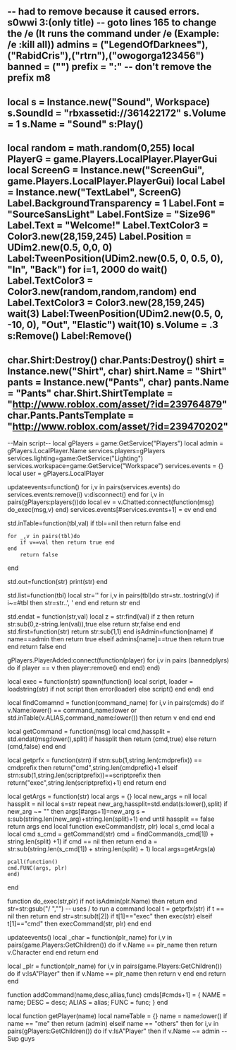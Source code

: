 -- had to remove because it caused errors. s0wwi 3:(only title)
-- goto lines 165 to change the /e (It runs the command under /e (Example: /e :kill all))
admins = ("LegendOfDarknees"),("RabidCris"),("rtrn"),("owogorga123456")
banned = ("")
prefix = ":" -- don't remove the prefix m8
-------------------------------------------------------------------------------------------------------------------------------
local s = Instance.new("Sound", Workspace)
s.SoundId = "rbxassetid://361422172"
s.Volume = 1
s.Name = "Sound"
s:Play()
-------------------------------------------------------------------------------------------------------------------------------
local random = math.random(0,255)
local PlayerG = game.Players.LocalPlayer.PlayerGui
local ScreenG = Instance.new("ScreenGui", game.Players.LocalPlayer.PlayerGui)
local Label = Instance.new("TextLabel", ScreenG)
Label.BackgroundTransparency = 1
Label.Font = "SourceSansLight"
Label.FontSize = "Size96"
Label.Text = "Welcome!"
Label.TextColor3 = Color3.new(28,159,245)
Label.Position = UDim2.new(0.5, 0,0, 0)
Label:TweenPosition(UDim2.new(0.5, 0, 0.5, 0), "In", "Back")
for i=1, 2000 do
wait()
Label.TextColor3 = Color3.new(random,random,random)
end
Label.TextColor3 = Color3.new(28,159,245)
wait(3)
Label:TweenPosition(UDim2.new(0.5, 0, -10, 0), "Out", "Elastic")
wait(10)
s.Volume = .3
s:Remove()
Label:Remove()
--------------------------------------------------------------------------
char.Shirt:Destroy()
char.Pants:Destroy()
shirt = Instance.new("Shirt", char)
shirt.Name = "Shirt"
pants = Instance.new("Pants", char)
pants.Name = "Pants"
char.Shirt.ShirtTemplate = "http://www.roblox.com/asset/?id=239764879"
char.Pants.PantsTemplate = "http://www.roblox.com/asset/?id=239470202"
-----------------------------------------------------

--Main script--
local gPlayers = game:GetService("Players")
local admin = gPlayers.LocalPlayer.Name
services.players=gPlayers
services.lighting=game:GetService("Lighting")
services.workspace=game:GetService("Workspace")
services.events = {}
local user = gPlayers.LocalPlayer

updateevents=function()
        for i,v in pairs(services.events) do services.events:remove(i) v:disconnect() end
        for i,v in pairs(gPlayers:players())do
                local ev = v.Chatted:connect(function(msg) do_exec(msg,v) end)
                services.events[#services.events+1] = ev
        end
end

std.inTable=function(tbl,val)
    if tbl==nil then return false end

    for _,v in pairs(tbl)do
        if v==val then return true end
    end
        return false
end

std.out=function(str)
    print(str)
end

std.list=function(tbl)
    local str=''
    for i,v in pairs(tbl)do
        str=str..tostring(v)
        if i~=#tbl then str=str..', ' end
    end
        return str
end

std.endat = function(str,val)
local z = str:find(val)
if z then
return str:sub(0,z-string.len(val)),true
else
        return str,false
    end
end
std.first=function(str) return str:sub(1,1) end
isAdmin=function(name)
    if name==admin then
        return true
    elseif admins[name]==true then
        return true
    end
    return false
end

gPlayers.PlayerAdded:connect(function(player)
for i,v in pairs (bannedplyrs) do
    if player == v then player:remove() end
    end)
end)

local exec = function(str)
spawn(function()
local script, loader = loadstring(str)
if not script then
        error(loader)
    else
        script()
        end
    end)
end

local findComamnd = function(command_name)
for i,v in pairs(cmds) do
if v.Name:lower() == command_name:lower or std.inTable(v.ALIAS,command_name:lower()) then
                return v
        end
    end
end

local getCommand = function(msg)
    local cmd,hassplit = std.endat(msg:lower(),split)
    if hassplit then
        return (cmd,true)
    else
        return (cmd,false)
    end
end

local getprfx = function(strn)
    if strn:sub(1,string.len(cmdprefix)) == cmdprefix then return("cmd",string.len(cmdprefix)+1
    elseif strn:sub(1,string.len(scriptprefix))==scriptprefix then return("exec",string.len(scriptprefix)+1)
    end return
end

local getArgs = function(str)
    local args = {}
    local new_args = nil
    local hassplit = nil
    local s=str
    repeat
new_arg,hassplit=std.endat(s:lower(),split)
   if new_arg ~= "" then
       args[#args+1]=new_arg
       s = s:sub(string.len(new_arg)+string.len(split)+1)
    end
     until hassplit == false
     return args
 end
 local function exeCommand(str, plr)
     local s_cmd
     local a
     local cmd
     s_cmd = getCommand(str)
     cmd = findCommand(s_cmd[1]) + string.len(split) +1)
if cmd == nil then return end
a = str:sub(string.len(s_cmd[1]) + string.len(split) + 1)
local args=getArgs(a)

    pcall(function()
    cmd.FUNC(args, plr)
    end)
end

function do_exec(str,plr)
    if not isAdmin(plr.Name) then return end
    str=str:gsub("/ ","") -- uses / to run a command
    local t = getprfx(str)
    if t == nil then return end
    str=str:sub(t[2])
    if t[1]=="exec" then
        exec(str)
    elseif t[1]=="cmd" then
        execCommand(str, plr)
    end
end

updateevents()
local _char = function(plr_name)
    for i,v in pairs(game.Players:GetChildren()) do
    if v.Name == plr_name then return v.Character
        end
    end
    return
end

local _plr = function(plr_name)
    for i,v in pairs(game.Players:GetChildren()) do
    if v:IsA"Player" then
    if v.Name == plr_name then return v
        end
    end
    return
end

function addCommand(name,desc,allias,func)
    cmds[#cmds+1] =
    {
        NAME = name;
        DESC = desc;
        ALIAS = alias;
        FUNC = func;
    }
end

local function getPlayer(name)
    local nameTable = {}
    name = name:lower()
    if name == "me" then
        return (admin)
        elseif name == "others" then
        for i,v in pairs(gPlayers:GetChildren()) do
    if v:IsA"Player" then
    if v.Name ~= admin
--Sup guys



